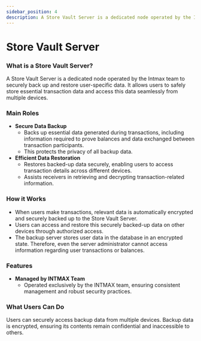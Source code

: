 ```yaml
---
sidebar_position: 4
description: A Store Vault Server is a dedicated node operated by the Intmax team to securely back up and restore user-specific data. It allows users to safely store essential transaction data and access this data seamlessly from multiple devices.
---
```


# Store Vault Server

### What is a Store Vault Server?

A Store Vault Server is a dedicated node operated by the Intmax team to securely back up and restore user-specific data. It allows users to safely store essential transaction data and access this data seamlessly from multiple devices.

### Main Roles

- **Secure Data Backup**
  - Backs up essential data generated during transactions, including information required to prove balances and data exchanged between transaction participants.
  - This protects the privacy of all backup data.
- **Efficient Data Restoration**
  - Restores backed-up data securely, enabling users to access transaction details across different devices.
  - Assists receivers in retrieving and decrypting transaction-related information.

### How it Works

- When users make transactions, relevant data is automatically encrypted and securely backed up to the Store Vault Server.
- Users can access and restore this securely backed-up data on other devices through authorized access.
- The backup server stores user data in the database in an encrypted state. Therefore, even the server administrator cannot access information regarding user transactions or balances.

### Features

- **Managed by INTMAX Team**
  - Operated exclusively by the INTMAX team, ensuring consistent management and robust security practices.

### What Users Can Do

Users can securely access backup data from multiple devices. Backup data is encrypted, ensuring its contents remain confidential and inaccessible to others.
